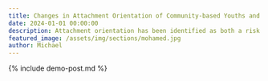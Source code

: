 ```yaml
---
title: Changes in Attachment Orientation of Community-based Youths and Youths attending Live in care treatment 
date: 2024-01-01 00:00:00
description: Attachment orientation has been identified as both a risk and protective factor for diverse emotional, behavioral, and relational problems. Given its importance, there has been an interest in the stability of attachment orientation throughout lifespan. In this paper, we examine the stability of attachment orientation for youth (N=174) participating in a live-in therapeutic centre with programming through five therapeutic stages. We also compared their attachment orientation with a community-based youths (N=174), using Experience in Close Relations- Relationship Structures Scale. Repeated measures multilevel analyses showed that clinical sample’s levels of anxiousness and avoidance in attachment towards mother, father and friends significantly improved as they progress through stages Three, Four, and Five. Attachment orientation with therapist was lower in anxiousness and avoidance dimensions at Stage Two and as they proceed through stages Three, Four and Five, it further decreased indicating increase in security. The Welsch’s t-test results indicated that clinical youths were significantly higher in anxiousness and avoidance towards mother and father at the time of admission than the community-based youths. Subsequent equivalence testing showed that the attachment orientation was comparable between two groups at the end of treatment of clinical youths. These findings highlight the malleability of attachment orientations in response to therapeutic contact.
featured_image: /assets/img/sections/mohamed.jpg
author: Michael
---
```


{% include demo-post.md %}
